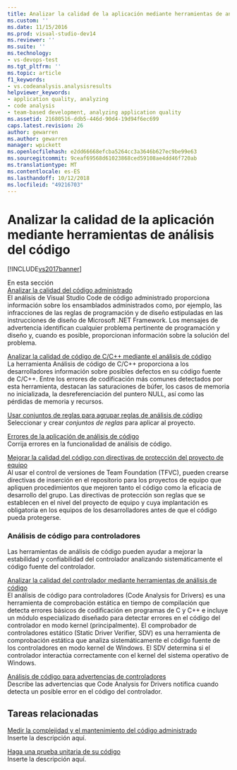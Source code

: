 ```yaml
---
title: Analizar la calidad de la aplicación mediante herramientas de análisis de código | Documentos de Microsoft
ms.custom: ''
ms.date: 11/15/2016
ms.prod: visual-studio-dev14
ms.reviewer: ''
ms.suite: ''
ms.technology:
- vs-devops-test
ms.tgt_pltfrm: ''
ms.topic: article
f1_keywords:
- vs.codeanalysis.analysisresults
helpviewer_keywords:
- application quality, analyzing
- code analysis
- team-based development, analyzing application quality
ms.assetid: 21680516-ddb5-446d-90d4-19d94f6ec699
caps.latest.revision: 26
author: gewarren
ms.author: gewarren
manager: wpickett
ms.openlocfilehash: e2dd66668efcba5264cc3a3646b627ec9be99e63
ms.sourcegitcommit: 9ceaf69568d61023868ced59108ae4dd46f720ab
ms.translationtype: MT
ms.contentlocale: es-ES
ms.lasthandoff: 10/12/2018
ms.locfileid: "49216703"
---
```

# <a name="analyzing-application-quality-by-using-code-analysis-tools"></a>Analizar la calidad de la aplicación mediante herramientas de análisis del código
[!INCLUDE[vs2017banner](../includes/vs2017banner.md)]

En esta sección  
 [Analizar la calidad del código administrado](../code-quality/analyzing-managed-code-quality-by-using-code-analysis.md)  
 El análisis de Visual Studio Code de código administrado proporciona información sobre los ensamblados administrados como, por ejemplo, las infracciones de las reglas de programación y de diseño estipuladas en las instrucciones de diseño de Microsoft .NET Framework. Los mensajes de advertencia identifican cualquier problema pertinente de programación y diseño y, cuando es posible, proporcionan información sobre la solución del problema.  
  
 [Analizar la calidad de código de C/C++ mediante el análisis de código](../code-quality/analyzing-c-cpp-code-quality-by-using-code-analysis.md)  
 La herramienta Análisis de código de C/C++ proporciona a los desarrolladores información sobre posibles defectos en su código fuente de C/C++. Entre los errores de codificación más comunes detectados por esta herramienta, destacan las saturaciones de búfer, los casos de memoria no inicializada, la desreferenciación del puntero NULL, así como las pérdidas de memoria y recursos.  
  
 [Usar conjuntos de reglas para agrupar reglas de análisis de código](../code-quality/using-rule-sets-to-group-code-analysis-rules.md)  
 Seleccionar y crear *conjuntos de reglas* para aplicar al proyecto.  
  
 [Errores de la aplicación de análisis de código](../code-quality/code-analysis-application-errors.md)  
 Corrija errores en la funcionalidad de análisis de código.  
  
 [Mejorar la calidad del código con directivas de protección del proyecto de equipo](../code-quality/enhancing-code-quality-with-team-project-check-in-policies.md)  
 Al usar el control de versiones de Team Foundation (TFVC), pueden crearse directivas de inserción en el repositorio para los proyectos de equipo que apliquen procedimientos que mejoren tanto el código como la eficacia de desarrollo del grupo. Las directivas de protección son reglas que se establecen en el nivel del proyecto de equipo y cuya implantación es obligatoria en los equipos de los desarrolladores antes de que el código pueda protegerse.  
  
### <a name="code-analysis-for-drivers"></a>Análisis de código para controladores  
 Las herramientas de análisis de código pueden ayudar a mejorar la estabilidad y confiabilidad del controlador analizando sistemáticamente el código fuente del controlador.  
  
 [Analizar la calidad del controlador mediante herramientas de análisis de código](http://go.microsoft.com/fwlink/?LinkId=227618)  
 El análisis de código para controladores (Code Analysis for Drivers) es una herramienta de comprobación estática en tiempo de compilación que detecta errores básicos de codificación en programas de C y C++ e incluye un módulo especializado diseñado para detectar errores en el código del controlador en modo kernel (principalmente). El comprobador de controladores estático (Static Driver Verifier, SDV) es una herramienta de comprobación estática que analiza sistemáticamente el código fuente de los controladores en modo kernel de Windows. El SDV determina si el controlador interactúa correctamente con el kernel del sistema operativo de Windows.  
  
 [Análisis de código para advertencias de controladores](http://go.microsoft.com/fwlink/?LinkId=225920)  
 Describe las advertencias que Code Analysis for Drivers notifica cuando detecta un posible error en el código del controlador.  
  
## <a name="related-tasks"></a>Tareas relacionadas  
 [Medir la complejidad y el mantenimiento del código administrado](../code-quality/measuring-complexity-and-maintainability-of-managed-code.md)  
 Inserte la descripción aquí.  
  
 [Haga una prueba unitaria de su código](../test/unit-test-your-code.md)  
 Inserte la descripción aquí.




